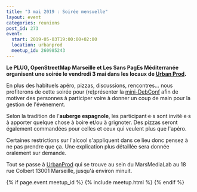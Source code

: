```yaml
---
title: "3 mai 2019 : Soirée mensuelle"
layout: event
categories: reunions
post_id: 273
event:
  start: 2019-05-03T19:00:00+02:00
  location: urbanprod
  meetup_id: 260985243
---
```


**Le PLUG, OpenStreetMap Marseille et Les Sans PagEs Méditerranée organisent une soirée le vendredi 3 mai dans les locaux de [Urban Prod](http://www.urbanprod.net).**

En plus des habituels apéro, pizzas, discussions, rencontres… nous profiterons de cette soirée pour (re)présenter la [mini-DebConf](https://minidebconf-mrs.debian.net) afin de motiver des personnes à participer voire à donner un coup de main pour la gestion de l'événement.

Selon la tradition de l'**auberge espagnole**, les participant·e·s sont invité·e·s à apporter quelque chose à boire et/ou à grignoter. Des pizzas seront également commandées pour celles et ceux qui veulent plus que l'apéro.

Certaines restrictions sur l'alcool s'appliquent dans ce lieu donc pensez à ne pas prendre que ça. Une explication plus détaillée sera donnée oralement sur demande.

Tout se passe à [UrbanProd](http://www.urbanprod.net) qui se trouve au sein du MarsMediaLab au 18 rue Colbert 13001 Marseille, jusqu'à environ minuit.

{% if page.event.meetup_id %}
  {% include meetup.html %}
{% endif %}
